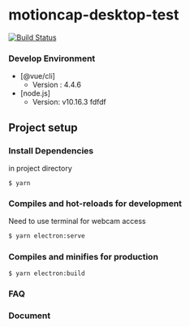 
# motioncap-desktop-test


[![Build Status](https://travis-ci.org/joemccann/dillinger.svg?branch=master)](https://travis-ci.org/joemccann/dillinger)
### Develop Environment

* [@vue/cli]
    * Version : 4.4.6
* [node.js]
    * Version: v10.16.3
fdfdf


## Project setup

### Install Dependencies
in project directory
```
$ yarn
```

### Compiles and hot-reloads for development
Need to use terminal for webcam access
```sh
$ yarn electron:serve
```

### Compiles and minifies for production
```
$ yarn electron:build
```

### FAQ

### Document
